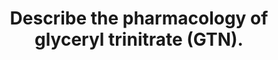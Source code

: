 ---
title: "Describe the pharmacology of glyceryl trinitrate (GTN)."
entityType: SAQ
exam: PEX
college: CICM
year: 2020
sitting: A
question: 2
passRate: 69
EC_expectedDomains:
- "The most comprehensive answers included information on available drug preparations, indications, mechanism of action, pharmacodynamics and pharmacokinetics and its side-effect profile."
- "It was expected that significant detail be included in the pharmacodynamic section (e.g. preferential venodilation, reflex tachycardia, effects on myocardial oxygen demand etc)."
EC_errorsCommon:
- "Common omissions included tachyphylaxis, dosing and its metabolism."
- "Many answers didn’t mention the first pass effect."
EC_extraCredit:
- "GTN is a commonly used ‘level 1’ drug."
---